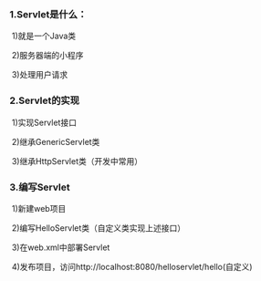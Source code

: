 ### 1.Servlet是什么：

​	1)就是一个Java类

​	2)服务器端的小程序

​	3)处理用户请求

### 2.Servlet的实现

​	1)实现Servlet接口

​	2)继承GenericServlet类

​	3)继承HttpServlet类（开发中常用）

### 3.编写Servlet

​	1)新建web项目

​	2)编写HelloServlet类（自定义类实现上述接口）

​	3)在web.xml中部署Servlet

​	4)发布项目，访问http://localhost:8080/helloservlet/hello(自定义)

​	